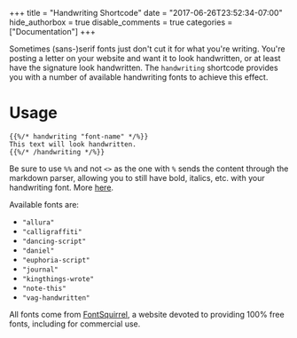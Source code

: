 +++
title = "Handwriting Shortcode"
date = "2017-06-26T23:52:34-07:00"
hide_authorbox = true
disable_comments = true
categories = ["Documentation"]
+++

Sometimes (sans-)serif fonts just don't cut it for what you're writing. You're posting a letter on your website and want it to look handwritten, or at least have the signature look handwritten. The `handwriting` shortcode provides you with a number of available handwriting fonts to achieve this effect.

<!--more-->

# Usage

```
{{%/* handwriting "font-name" */%}}
This text will look handwritten.
{{%/* /handwriting */%}}
```

Be sure to use `%%` and not `<>` as the one with `%` sends the content through the markdown parser, allowing you to still have bold, italics, etc. with your handwriting font. More [here](https://gohugo.io/extras/shortcodes/#shortcodes-with-markdown).

Available fonts are:

- `"allura"`
- `"calligraffiti"`
- `"dancing-script"`
- `"daniel"`
- `"euphoria-script"`
- `"journal"`
- `"kingthings-wrote"`
- `"note-this"`
- `"vag-handwritten"`

All fonts come from [FontSquirrel](https://www.fontsquirrel.com/), a website devoted to providing 100% free fonts, including for commercial use.
